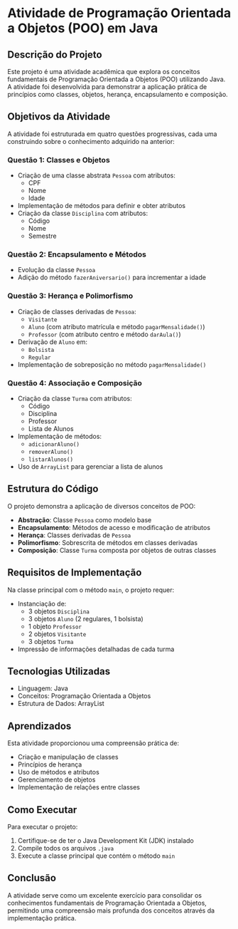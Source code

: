 # Atividade de Programação Orientada a Objetos (POO) em Java

## Descrição do Projeto

Este projeto é uma atividade acadêmica que explora os conceitos fundamentais de Programação Orientada a Objetos (POO) utilizando Java. A atividade foi desenvolvida para demonstrar a aplicação prática de princípios como classes, objetos, herança, encapsulamento e composição.

## Objetivos da Atividade

A atividade foi estruturada em quatro questões progressivas, cada uma construindo sobre o conhecimento adquirido na anterior:

### Questão 1: Classes e Objetos
- Criação de uma classe abstrata `Pessoa` com atributos:
  - CPF
  - Nome
  - Idade
- Implementação de métodos para definir e obter atributos
- Criação da classe `Disciplina` com atributos:
  - Código
  - Nome
  - Semestre

### Questão 2: Encapsulamento e Métodos
- Evolução da classe `Pessoa`
- Adição do método `fazerAniversario()` para incrementar a idade

### Questão 3: Herança e Polimorfismo
- Criação de classes derivadas de `Pessoa`:
  - `Visitante`
  - `Aluno` (com atributo matrícula e método `pagarMensalidade()`)
  - `Professor` (com atributo centro e método `darAula()`)
- Derivação de `Aluno` em:
  - `Bolsista`
  - `Regular`
- Implementação de sobreposição no método `pagarMensalidade()`

### Questão 4: Associação e Composição
- Criação da classe `Turma` com atributos:
  - Código
  - Disciplina
  - Professor
  - Lista de Alunos
- Implementação de métodos:
  - `adicionarAluno()`
  - `removerAluno()`
  - `listarAlunos()`
- Uso de `ArrayList` para gerenciar a lista de alunos

## Estrutura do Código

O projeto demonstra a aplicação de diversos conceitos de POO:
- **Abstração**: Classe `Pessoa` como modelo base
- **Encapsulamento**: Métodos de acesso e modificação de atributos
- **Herança**: Classes derivadas de `Pessoa`
- **Polimorfismo**: Sobrescrita de métodos em classes derivadas
- **Composição**: Classe `Turma` composta por objetos de outras classes

## Requisitos de Implementação

Na classe principal com o método `main`, o projeto requer:
- Instanciação de:
  - 3 objetos `Disciplina`
  - 3 objetos `Aluno` (2 regulares, 1 bolsista)
  - 1 objeto `Professor`
  - 2 objetos `Visitante`
  - 3 objetos `Turma`
- Impressão de informações detalhadas de cada turma

## Tecnologias Utilizadas
- Linguagem: Java
- Conceitos: Programação Orientada a Objetos
- Estrutura de Dados: ArrayList

## Aprendizados

Esta atividade proporcionou uma compreensão prática de:
- Criação e manipulação de classes
- Princípios de herança
- Uso de métodos e atributos
- Gerenciamento de objetos
- Implementação de relações entre classes

## Como Executar

Para executar o projeto:
1. Certifique-se de ter o Java Development Kit (JDK) instalado
2. Compile todos os arquivos `.java`
3. Execute a classe principal que contém o método `main`

## Conclusão

A atividade serve como um excelente exercício para consolidar os conhecimentos fundamentais de Programação Orientada a Objetos, permitindo uma compreensão mais profunda dos conceitos através da implementação prática.